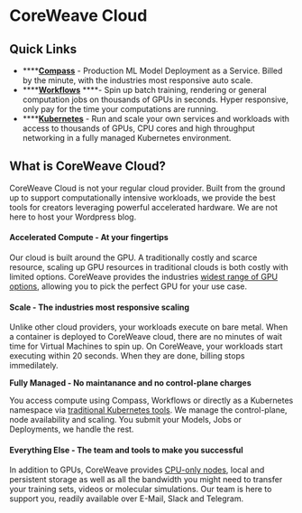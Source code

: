 # CoreWeave Cloud

## Quick Links

* \*\*\*\*[**Compass**](compass/online-inference/#introduction) - Production ML Model Deployment as a Service. Billed by the minute, with the industries most responsive auto scale.
* \*\*\*\*[**Workflows**](workflows/argo.md#introduction) ****- Spin up batch training, rendering or general computation jobs on thousands of GPUs in seconds. Hyper responsive, only pay for the time your computations are running.
* \*\*\*\*[**Kubernetes**](coreweave-kubernetes/getting-started.md) - Run and scale your own services and workloads with access to thousands of GPUs, CPU cores and high throughput networking in a fully managed Kubernetes environment.

## What is CoreWeave Cloud?

CoreWeave Cloud is not your regular cloud provider. Built from the ground up to support computationally intensive workloads, we provide the best tools for creators leveraging powerful accelerated hardware. We are not here to host your Wordpress blog.

#### Accelerated Compute - At your fingertips

Our cloud is built around the GPU. A traditionally costly and scarce resource, scaling up GPU resources in traditional clouds is both costly with limited options. CoreWeave provides the industries [widest range of GPU options](https://www.coreweave.com/#pricing), allowing you to pick the perfect GPU for your use case.

#### Scale - The industries most responsive scaling

Unlike other cloud providers, your workloads execute on bare metal. When a container is deployed to CoreWeave cloud, there are no minutes of wait time for Virtual Machines to spin up. On CoreWeave, your workloads start executing within 20 seconds. When they are done, billing stops immedilately.

**Fully Managed - No maintanance and no control-plane charges**

You access compute using Compass, Workflows or directly as a Kubernetes namespace via [traditional Kubernetes tools](coreweave-kubernetes/getting-started.md#install-kubernetes-command-line-tools). We manage the control-plane, node availability and scaling. You submit your Models, Jobs or Deployments, we handle the rest.

#### Everything Else - The team and tools to make you successful

In addition to GPUs, CoreWeave provides [CPU-only nodes](coreweave-kubernetes/node-types.md#cpu-availability), local and persistent storage as well as all the bandwidth you might need to transfer your training sets, videos or molecular simulations. Our team is here to support you, readily available over E-Mail, Slack and Telegram.

